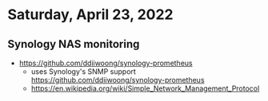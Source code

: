 # Saturday, April 23, 2022

## Synology NAS monitoring

- https://github.com/ddiiwoong/synology-prometheus
  - uses Synology's SNMP support https://github.com/ddiiwoong/synology-prometheus
  - https://en.wikipedia.org/wiki/Simple_Network_Management_Protocol
